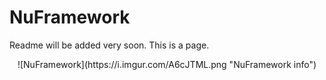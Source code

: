 # NuFramework
Readme will be added very soon. This is a page. 

<div style="text-align: center">![NuFramework](https://i.imgur.com/A6cJTML.png "NuFramework info")</div>
